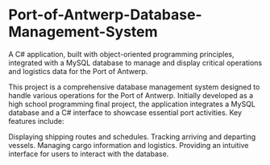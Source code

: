 # Port-of-Antwerp-Database-Management-System
A C# application, built with object-oriented programming principles, integrated with a MySQL database to manage and display critical operations and logistics data for the Port of Antwerp.

This project is a comprehensive database management system designed to handle various operations for the Port of Antwerp. Initially developed as a high school programming final project, the application integrates a MySQL database and a C# interface to showcase essential port activities. Key features include:

Displaying shipping routes and schedules.
Tracking arriving and departing vessels.
Managing cargo information and logistics.
Providing an intuitive interface for users to interact with the database.
